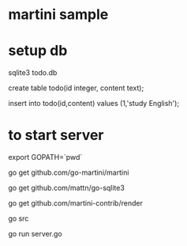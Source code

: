 # martini sample

# setup db

sqlite3 todo.db

create table todo(id integer, content text);

insert into todo(id,content) values (1,'study English');


# to start server

export GOPATH=\`pwd\`

go get github.com/go-martini/martini

go get github.com/mattn/go-sqlite3

go get github.com/martini-contrib/render

go src

go run server.go

